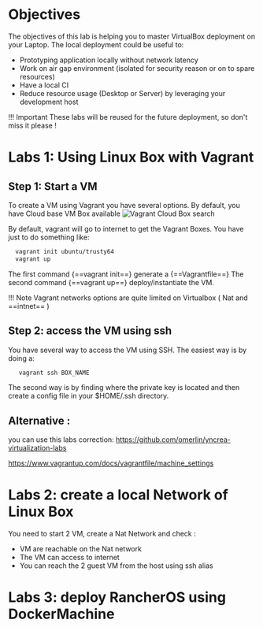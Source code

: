 # Objectives

The objectives of this lab is helping you to master VirtualBox deployment on your Laptop.
The local deployment could be useful to:

* Prototyping application locally without network latency
* Work on air gap environment (isolated for security reason or on to spare resources)
* Have a local CI
* Reduce resource usage (Desktop or Server) by leveraging your development host

!!! Important
    These labs will be reused for the future deployment, so don't miss it please !

# Labs 1: Using Linux Box with Vagrant

## Step 1: Start a VM
To create a VM using Vagrant you have several options.
By default, you have Cloud base VM Box available ![](https://app.vagrantup.com/boxes/search "Vagrant Cloud Box search")

By default, vagrant will go to internet to get the Vagrant Boxes.
You have just to do something like:
```bash
  vagrant init ubuntu/trusty64
  vagrant up
```
The first command {==vagrant init==} generate a {==Vagrantfile==}
The second command {==vagrant up==} deploy/instantiate the VM.

!!! Note 
    Vagrant networks options are quite limited on Virtualbox ( Nat and ==intnet== )

## Step 2: access the VM using ssh
You have several way to access the VM using SSH.
The easiest way is by doing a:

```bash
   vagrant ssh BOX_NAME
```

The second way is by finding where the private key is located and then create a config file in your $HOME/.ssh directory.

## Alternative : 

you can use this labs correction: https://github.com/omerlin/yncrea-virtualization-labs


https://www.vagrantup.com/docs/vagrantfile/machine_settings

# Labs 2: create a local Network of Linux Box
You need to start 2 VM, create a Nat Network and check :

* VM are reachable on the Nat network
* The VM can access to internet
* You can reach the 2 guest VM from the host using ssh alias

# Labs 3: deploy RancherOS using DockerMachine

 